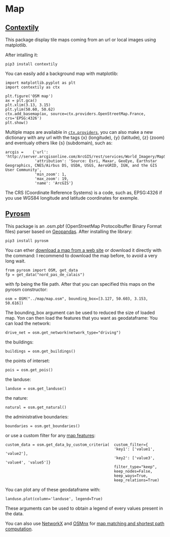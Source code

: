 # Map

## [Contextily](https://contextily.readthedocs.io)

This package display tile maps coming from an url or local images using matplotlib.

After intalling it:
```
pip3 install contextily
```
You can easily add a background map with matplotlib:
```
import matplotlib.pyplot as plt
import contextily as ctx

plt.figure('OSM map')
ax = plt.gca()
plt.xlim(3.13, 3.15)
plt.ylim(50.60, 50.62)
ctx.add_basemap(ax, source=ctx.providers.OpenStreetMap.France, crs='EPSG:4326')
plt.show()
```
Multiple maps are available in [``` ctx.providers ```](https://github.com/leaflet-extras/leaflet-providers), you can also make a new dictionary with any url with the tags {x} (longitude), {y} (latitude), {z} (zoom) and eventualy others like {s} (subdomain), such as:
```
arcgis =    {'url': 'http://server.arcgisonline.com/ArcGIS/rest/services/World_Imagery/MapServer/tile/{z}/{y}/{x}.png',
             'attribution': 'Source: Esri, Maxar, GeoEye, Earthstar Geographics, CNES/Airbus DS, USDA, USGS, AeroGRID, IGN, and the GIS User Community',
             'min_zoom': 1,
             'max_zoom': 19,
             'name': 'ArcGIS'}
```
The CRS (Coordinate Reference Systems) is a code, such as, EPSG:4326 if you use WGS84 longitude and latitude coordinates for exemple.

## [Pyrosm](https://pyrosm.readthedocs.io)

This package is an .osm.pbf (OpenStreetMap Protocolbuffer Binary Format files) parser based on [Geopandas](https://geopandas.org/).
After installing the library:
```
pip3 install pyrosm
```
You can ether [download a map from a web site](https://download.geofabrik.de/) or download it directly with the command:
I recommend to download the map before, to avoid a very long wait.
```
from pyrosm import OSM, get_data
fp = get_data("nord_pas_de_calais")
```
with fp being the file path.
After that you can specified this maps on the pyrosm constructor:
```
osm = OSM("../map/map.osm", bounding_box=[3.127, 50.603, 3.153, 50.616])
```
The bounding_box argument can be used to reduced the size of loaded map.
Yon can then load the features that you want as geodataframe:
You can load the network:
```
drive_net = osm.get_network(network_type="driving")
```
the buildings:
```
buildings = osm.get_buildings()
```
the points of interset:
```
pois = osm.get_pois()
```
the landuse:
```
landuse = osm.get_landuse()
```
the nature:
```
natural = osm.get_natural()
```
the administrative boundaries:
```
boundaries = osm.get_boundaries()
```
or use a custom filter for any [map features](https://wiki.openstreetmap.org/wiki/Map_features):
```
custom_data = osm.get_data_by_custom_criteria(	custom_filter={
												'key1': ['value1', 'value2'],
												'key2': ['value3', 'value4', 'value5']}
												filter_type="keep",
												keep_nodes=False,
												keep_ways=True,
												keep_relations=True)
```
You can plot any of these geodataframe with:
```
landuse.plot(column='landuse', legend=True)
```
These arguments can be used to obtain a legend of every values present in the data.

You can also use [NetworkX](https://networkx.org/) and [OSMnx](https://github.com/gboeing/osmnx) for [map matching and shortest path computation](https://pyrosm.readthedocs.io/en/latest/graphs.html).

